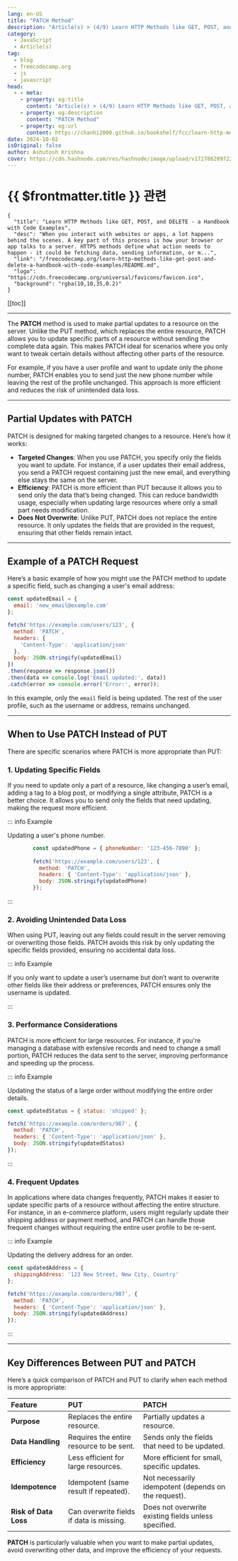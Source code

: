 ```yaml
---
lang: en-US
title: "PATCH Method"
description: "Article(s) > (4/9) Learn HTTP Methods like GET, POST, and DELETE - a Handbook with Code Examples"
category:
  - JavaScript
  - Article(s)
tag:
  - blog
  - freecodecamp.org
  - js
  - javascript
head:
  - - meta:
    - property: og:title
      content: "Article(s) > (4/9) Learn HTTP Methods like GET, POST, and DELETE - a Handbook with Code Examples"
    - property: og:description
      content: "PATCH Method"
    - property: og:url
      content: https://chanhi2000.github.io/bookshelf/fcc/learn-http-methods-like-get-post-and-delete-a-handbook-with-code-examples/patch-method.html
date: 2024-10-02
isOriginal: false
author: Ashutosh Krishna
cover: https://cdn.hashnode.com/res/hashnode/image/upload/v1727862097228/24433377-ebb8-49b5-b0ee-5736f629399d.png
---
```


# {{ $frontmatter.title }} 관련

```component VPCard
{
  "title": "Learn HTTP Methods like GET, POST, and DELETE - a Handbook with Code Examples",
  "desc": "When you interact with websites or apps, a lot happens behind the scenes. A key part of this process is how your browser or app talks to a server. HTTPS methods define what action needs to happen - it could be fetching data, sending information, or m...",
  "link": "/freecodecamp.org/learn-http-methods-like-get-post-and-delete-a-handbook-with-code-examples/README.md",
  "logo": "https://cdn.freecodecamp.org/universal/favicons/favicon.ico",
  "background": "rgba(10,10,35,0.2)"
}
```

[[toc]]

---

<SiteInfo
  name="Learn HTTP Methods like GET, POST, and DELETE - a Handbook with Code Examples"
  desc="When you interact with websites or apps, a lot happens behind the scenes. A key part of this process is how your browser or app talks to a server. HTTPS methods define what action needs to happen - it could be fetching data, sending information, or m..."
  url="https://freecodecamp.org/news/learn-http-methods-like-get-post-and-delete-a-handbook-with-code-examples/#heading-patch-method"
  logo="https://cdn.freecodecamp.org/universal/favicons/favicon.ico"
  preview="https://cdn.hashnode.com/res/hashnode/image/upload/v1727862097228/24433377-ebb8-49b5-b0ee-5736f629399d.png"/>

The **PATCH** method is used to make partial updates to a resource on the server. Unlike the PUT method, which replaces the entire resource, PATCH allows you to update specific parts of a resource without sending the complete data again. This makes PATCH ideal for scenarios where you only want to tweak certain details without affecting other parts of the resource.

For example, if you have a user profile and want to update only the phone number, PATCH enables you to send just the new phone number while leaving the rest of the profile unchanged. This approach is more efficient and reduces the risk of unintended data loss.

---

## Partial Updates with PATCH

PATCH is designed for making targeted changes to a resource. Here’s how it works:

- **Targeted Changes**: When you use PATCH, you specify only the fields you want to update. For instance, if a user updates their email address, you send a PATCH request containing just the new email, and everything else stays the same on the server.
- **Efficiency**: PATCH is more efficient than PUT because it allows you to send only the data that’s being changed. This can reduce bandwidth usage, especially when updating large resources where only a small part needs modification.
- **Does Not Overwrite**: Unlike PUT, PATCH does not replace the entire resource. It only updates the fields that are provided in the request, ensuring that other fields remain intact.

---

## Example of a PATCH Request

Here’s a basic example of how you might use the PATCH method to update a specific field, such as changing a user's email address:

```js
const updatedEmail = {
  email: 'new_email@example.com'
};

fetch('https://example.com/users/123', {
  method: 'PATCH',
  headers: {
    'Content-Type': 'application/json'
  },
  body: JSON.stringify(updatedEmail)
})
.then(response => response.json())
.then(data => console.log('Email updated:', data))
.catch(error => console.error('Error:', error));
```

In this example, only the `email` field is being updated. The rest of the user profile, such as the username or address, remains unchanged.

---

## When to Use PATCH Instead of PUT

There are specific scenarios where PATCH is more appropriate than PUT:

### 1. Updating Specific Fields

If you need to update only a part of a resource, like changing a user’s email, adding a tag to a blog post, or modifying a single attribute, PATCH is a better choice. It allows you to send only the fields that need updating, making the request more efficient.

::: info Example

Updating a user's phone number.

```js
        const updatedPhone = { phoneNumber: '123-456-7890' };
    
        fetch('https://example.com/users/123', {
          method: 'PATCH',
          headers: { 'Content-Type': 'application/json' },
          body: JSON.stringify(updatedPhone)
        });
```

:::

### 2. Avoiding Unintended Data Loss

When using PUT, leaving out any fields could result in the server removing or overwriting those fields. PATCH avoids this risk by only updating the specific fields provided, ensuring no accidental data loss.

::: info Example

If you only want to update a user’s username but don’t want to overwrite other fields like their address or preferences, PATCH ensures only the username is updated.

:::

### 3. Performance Considerations

PATCH is more efficient for large resources. For instance, if you're managing a database with extensive records and need to change a small portion, PATCH reduces the data sent to the server, improving performance and speeding up the process.

::: info Example

Updating the status of a large order without modifying the entire order details.

```js
const updatedStatus = { status: 'shipped' };

fetch('https://example.com/orders/987', {
  method: 'PATCH',
  headers: { 'Content-Type': 'application/json' },
  body: JSON.stringify(updatedStatus)
});
```

:::

### 4. Frequent Updates

In applications where data changes frequently, PATCH makes it easier to update specific parts of a resource without affecting the entire structure. For instance, in an e-commerce platform, users might regularly update their shipping address or payment method, and PATCH can handle those frequent changes without requiring the entire user profile to be re-sent.

::: info Example

Updating the delivery address for an order.

```js
const updatedAddress = {
  shippingAddress: '123 New Street, New City, Country'
};

fetch('https://example.com/orders/987', {
  method: 'PATCH',
  headers: { 'Content-Type': 'application/json' },
  body: JSON.stringify(updatedAddress)
});
```

:::

---

## Key Differences Between PUT and PATCH

Here’s a quick comparison of PATCH and PUT to clarify when each method is more appropriate:

| Feature | PUT | PATCH |
| :--- | :--- | :--- |
| **Purpose** | Replaces the entire resource. | Partially updates a resource. | 
| **Data Handling** | Requires the entire resource to be sent. | Sends only the fields that need to be updated. |
| **Efficiency** | Less efficient for large resources. | More efficient for small, specific updates. |
| **Idempotence** | Idempotent (same result if repeated). | Not necessarily idempotent (depends on the request). |
| **Risk of Data Loss** | Can overwrite fields if data is missing. | Does not overwrite existing fields unless specified. |

**PATCH** is particularly valuable when you want to make partial updates, avoid overwriting other data, and improve the efficiency of your requests.